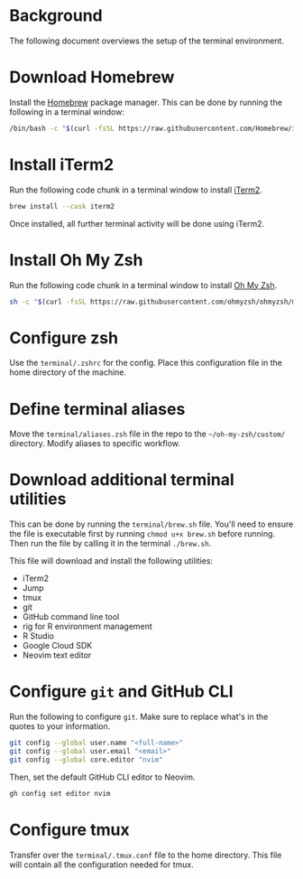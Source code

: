 # Background

The following document overviews the setup of the terminal environment.

# Download Homebrew

Install the [Homebrew](https://brew.sh/) package manager. This can be done by running the following in a terminal window:

```bash
/bin/bash -c "$(curl -fsSL https://raw.githubusercontent.com/Homebrew/install/HEAD/install.sh)"
```

# Install iTerm2

Run the following code chunk in a terminal window to install [iTerm2](https://iterm2.com/). 

```bash
brew install --cask iterm2
```

Once installed, all further terminal activity will be done using iTerm2.

# Install Oh My Zsh

Run the following code chunk in a terminal window to install [Oh My Zsh](https://ohmyz.sh/). 

```bash
sh -c "$(curl -fsSL https://raw.githubusercontent.com/ohmyzsh/ohmyzsh/master/tools/install.sh)"
```

# Configure zsh

Use the `terminal/.zshrc` for the config. Place this configuration file in the home directory of the machine. 

# Define terminal aliases

Move the `terminal/aliases.zsh` file in the repo to the `~/oh-my-zsh/custom/` directory. Modify aliases to specific workflow.

# Download additional terminal utilities

This can be done by running the `terminal/brew.sh` file. You'll need to ensure the file is executable first by running `chmod u+x brew.sh` before running. Then run the file by calling it in the terminal `./brew.sh`.

This file will download and install the following utilities:

* iTerm2 
* Jump
* tmux
* git
* GitHub command line tool
* rig for R environment management
* R Studio
* Google Cloud SDK
* Neovim text editor

# Configure `git` and GitHub CLI

Run the following to configure `git`. Make sure to replace what's in the quotes to your information.

```bash
git config --global user.name "<full-name>"
git config --global user.email "<email>"
git config --global core.editor "nvim"
```

Then, set the default GitHub CLI editor to Neovim.

```bash
gh config set editor nvim
```

# Configure tmux

Transfer over the `terminal/.tmux.conf` file to the home directory. This file will contain all the configuration needed for tmux.


